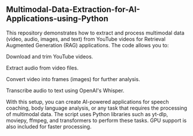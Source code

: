 ## Multimodal-Data-Extraction-for-AI-Applications-using-Python

This repository demonstrates how to extract and process multimodal data (video, audio, images, and text) from YouTube videos for Retrieval Augmented Generation (RAG) applications. The code allows you to:

Download and trim YouTube videos.

Extract audio from video files.

Convert video into frames (images) for further analysis.

Transcribe audio to text using OpenAI's Whisper.

With this setup, you can create AI-powered applications for speech coaching, body language analysis, or any task that requires the processing of multimodal data. The script uses Python libraries such as yt-dlp, moviepy, ffmpeg, and transformers to perform these tasks. GPU support is also included for faster processing.
